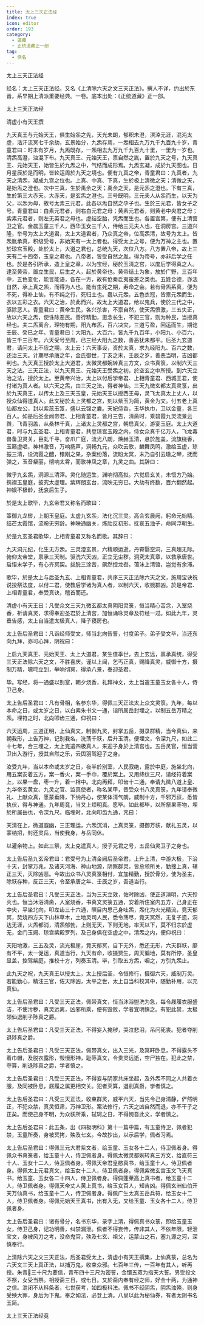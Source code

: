 ```yaml
---
title: 太上三天正法经
index: true
icon: editor
order: 193
category:
  - 道藏
  - 正统道藏正一部
tag:
  - 佚名
---
```


太上三天正法经  

经名：太上三天正法经。又名《上清除六天之文三天正法》。撰人不详，约出於东晋。系早期上清派重要经典。一卷。底本出处：《正统道藏》正一部。  

太上三天正法经  

清虚小有天王撰  

九天真王与元始天王，俱生始炁之先，天光未朗，郁积未澄，溟涬无涯，混沌太虚，浩汗流冥七千余劫，玄景始分，九炁存焉，一炁相去九万九千九百九十岁，青童君曰：时未有岁月，九炁既存，一炁相去九万九千九百九十里，一里为一岁也。清炁高澄，浊混下布。九天真王、元始天王，禀自然之胤，置於九天之号，九天真王、元始天王，始皆生於九炁之中，气结而成形焉。九炁玄凝，成於九天图也。日月星辰於是而明，皆轮运周於九天之境也。便有九真之帝，青童君曰：九真者，九天之清炁，凝成九宫之位也。上真、中真、下真，生於极上清微之天；清微之天，是始炁之澄也。次中三真，生於禹余之天；禹余之天，是元炁之澄也。下有三真，生於第三大赤天。大赤天，是玄炁之澄也。三号既明，三元夫人从炁而生，以天为父，以炁为母，故号太素三元君。此各以炁自然之孕子也。生於三元君，皆女子之号。青童君曰：白素元君者，则右白元君之母；黄素元君者，则黄老中央君之母；紫素元君者，则左无英君之母也。虚结空胎，凭炁而生也。各置宫第，便有上清营卫之官。金晨玉童三千人，西华玉女三千人，侍给三元夫人也，在洞房宫。三道兴隆，举号为太上大道君，太上大道君者，乃众真之帝，位高炁清，故号为太上。皆炁胤承真，积级受号，非始天有一太上者也。得受太上之号，便为万神之主也。置於琼宫玉殿，处於太上，大道之君也，总统九天，次位八方。八方置八帝，故上三天有二十四帝，玉皇之君也。八帝者，皆受自然之胤，得为帝号，亦非后学之任也。於是各引所承，造上皇之章，以为宝经，秘於玉清之宫，以度后学得真之人。逮至黄帝，置立生民，后生之人，起於黄帝也。黄帝结土为象，放於广野，三百年中，五色变化，能言能语，各在一方，故有伧秦氐夷蛮差之类也。五姓合德，亦法自然，承上真之炁，而得为人也。能有生死之期，寿命之会。若有骨炁系真，便为不死，得补上仙，有不纯之行，死归土也。蠢以元炁，五色衣冠，皆禀元炁而生，衣以五彩之衣。六天之治，於此而兴。故太上大道君，给以鬼兵，使於三代之中，驱除恶人。青童君曰：黄帝生民，各兴杀害，不禀自然，使天炁愤激，三五失正，故以六天之炁，使诛除恶民。善行精勤，思念长生，不犯三官，则为种民，当授真经也。夫二炁离合，理物有期，阳九布炁，百六决灾，三道亏盈，回运而生，期讫壬辰、癸巳之年。青童君曰：大阳九、大百六，皆九千九百年，小阳九、小百六，皆三千三百年。六天受号至周，已三经大阳九之数，善恶犹未都平。后圣九玄道君，请问太上不应之期，太上云：六天事设，资於太真，求九经阳九、百六之数，还治三天。计期尽承唐之年，金氏御世，丁亥之末，壬辰之岁，善恶当明，吉凶都判也。九天真王授於太上大道君，太微灵都婉转真三方文，众书真箓，以制六天三天之法。三天正法，以九天真王、元始天王受炁之初，於空玄之中所授。到六天立治之法，授於太上。至黄帝兴治，太上以付后学帝君、上相青童君、西城王君，使付诸为真人者。以六天之炁，由三天之法，得者神仙。三天九微玄都太真灵箓，出於九天真王，以传太上及三天玉皇，元始天王以授西王母，灵飞太真太上丈人，以授众仙得道真人。此文秘於太上灵都之宫，刻以紫玉为简，黄金为文。付五老上真仙都左公，封以紫蕊玉笈，盛以云锦之囊。天妃侍香，玉华执巾，卫以金童，各三百人。如是后圣金阙帝君、上相青童君，皆月三告，清斋时，乘碧霞九灵流景云舆，飞青羽盖，从桑林千真，上诸太上灵都之宫，朝启真父，游宴玉庭。太上大道君，时与九玄圣君、上相青童君，共登琼宫玉殿之内，侍女众真千亿万人，飞龙毒兽备卫灵关，巨虬千寻，奋爪广庭，流光八朗，焕赫玉清，悬於旌盖，流旗绕香，玉籁虚唱，神林激音，万响扬声，洞畅九元，众吹云歌，麟舞凤鸣，激给玉虚，琼振三清，设流霞之醴，镮刚之果，杂案纷落，流盼太冥，末乃自引云璈之琴，抚而弹之，玉音粲丽，彻响太霄，而歌神凤之章，九灵之曲。其辞曰：  

微乎九玄炁，洞源三清滓。灵化随运生，渊响彻高拟。六觉启玄关，未悟方乃始。携襟玉皇庭，披究太虚理。紫辉朗玄台，流映无穷已。大劫有终数，百六翻然起。神娱不极龄，抚哀后生子。  

於是太上歌毕，九玄帝君又称名而歌曰：  

策御九龙辔，上朝玉皇庭。太虚九玄炁，法化沉三灵。高会玄晨阙，躬命元始精。结芒太霞馆，流盼无穷龄。神映通幽关，炼胎反初形。抚哀五浊子，命同浮朝生。  

於是九玄圣君歌毕，上相青童君又称名而歌。其辞曰：  

九天洞元纪，化生无方炁。三灵澄玄景，六精顺运逝。丹霄翳空洞，三真超无际。俯仰太帝堂，禀承三天制。驱洗六天凶，正立无尘秽。洞究太真章，以救承唐世。启悟末学子，有心齐冥契。拔脱三涂苦，飙然控龙辔。蔼沬上清馆，岂觉有余滞。  

歌毕，於是太上与后圣九玄、上相青童君，共序三天正法除六天之文，施用宝诀祝说投祭法度，以付二君，使教后学诸为真人者，以制六天，收戮群凶。於是帝君、上相青童君，奉受真诀，稽首而还。  

清虚小有天王曰：凡受众文三天九微玄都太真阴阳灵箓，恒当精心苦念，入室烧香，祈请真灵，求得奉迎圣君於上清宫，加恒诵咏灵章及符经一过。如此九年，灵垂告感，太上自当遣太极真人，降子寝房也。  

太上告后圣君曰：凡诣经师受文，师当北向告誓，付度弟子。弟子受文毕，当还东向九拜，亦可心拜，阴祝曰：  

上启九天真王、元始天王、太上大道君，某生值季世，去上玄远，禀承真统，得受三天正法除六天之文，不胜喜庆。谨以上闻，乞丐正真，赐降真灵，威御十方，摄制万精，啸咤立到，举响彻冥，得承八景，奉迎圣君。  

毕。写经，将一通盛以别室，朝夕烧香，礼拜神文，太上当遣玉童玉女各十人，侍卫己身。  

太上告后圣君曰：凡有骨相，名参东华，得佩三天正法太上众文灵箓。九年，每以本命之日，或太岁之日，以白素朱书文一通，诣所属岳封埋之，以制五岳万精之炁。埋符之时，北向叩齿三通，仰祝曰：  

六天运周，三道正明，上仙真文，制御九灵，封掌五岳，摄录群精，当今真仙，来朝我形，上告万神，记别我名，洗荡千祆，后升玉清。便埋文，令深九尺，如此二十七年，合三埋之，太上克遣四极真人，来迎子身於上清宫也。五岳灵官，恒当营卫出入游行，授其自然之乐，云舆羽驾迎子之身。  

汝受九年，当以本命或太岁之日，夜半於别室，人民寂绝，露於中庭，施坐北向，用五案安着五方，案一香火，案一手巾，覆於案上。又用绛纹三尺，请经符着案上，以果一盘，枣一升，着一柈中。北向再拜，叩齿十二通，奉请九微八道上皇、九华帝玄黄女、九灵之官、监真使者，称名某甲，昔受众书八灵真箓，九年请奉微礼、上献众真，愿蒙垂降，下纳丹心，使某体清气朗，威制十方，千邪万祆，悉皆执伏，得与神通。九年周竟，当又上烦明真。愿毕。如此都毕，以所祭果枣物，埋於所属岳也，令深九尺。临埋时，北向叩齿九通，咒曰：  

天清在上，微道遐幽，三正理运，六炁沉消，上真灵箓，摄御万祆，献礼五灵，以蒙纳招，封还灵岳，当使我身，与岳同休。  

以灌余物上。如此三祭，太上克遣真人，授子元君之号，五岳仙灵卫子之身也。  

太上告后圣九玄帝君曰：君受号为上清金阙后圣帝君，上升上清，中游大极，下治十天，封掌万兆，及诸天河海、神山地源，阴察群灵，皆总领所关，勤搜上真，辅正三天，灭除凶恶。今故出众书八灵真箓相付，宜加精勤，授於骨分，使为圣主，除祆存种，反正三天，令至承唐之年、壬辰之岁，吾道当行。  

太上告后圣君曰：凡受三天正法，当为三天立效，佐时除凶，使正道演明，六天殄灭也。恒当沐浴清斋，入室烧香，书真文灵箓五通，安着所住室内五方，己身正在中央，平坐北向，叩左齿三十六通，瞑目内思己身吐炁，炁化为火光精流，竟天郁冥，焚烧四方天下山林草木，土地灵司人民，悉令荡尽，竟天冥然，无复孑遗，洞达无涯，火炁都消，清炁郁勃，上则无天，下则无地，率天以下，莫不归宗於虚无，金门玉阙、琼宫紫殿罗列，及己身俱在空虚之中，清炁之内，便仰祝曰：  

天阳地激，三五及灵，流光极崖，竟天郁冥，自下无外，悉还无形，六天群祆，靡有不平，太一促运，真道当行，九天有命，收摄贾生，周天徧地，莫有所停，圣皇显盖，控驾紫庭，推校十方，列奏玉清。毕，引取五方炁，咽之，方引九炁止。  

此九天之祝，九天真王以授太上，太上授后圣，令恒修行，摄御六天，威制万灵。若能勤心，精注三官，佐天除凶，太平之世，太上自当科校其中，随勤补用，以充真仙。  

太上告后圣君曰：凡受三天正法，佩带真文，恒当沐浴盥洗为急，每令屐履衣服盛洁，不使污秽，真灵远离，凶邪所乘，便有毁败，学者宜明慎之。有犯此禁，太极领仙退削子陟真之爵。  

太上告后圣君曰：凡受三天正法，不得妄入掩秽，哭泣悲泪，吊问死丧。犯者夺削退陟真之爵。  

太上告后圣君曰：凡受三天正法，佩带真文，出入三光，及冥旰卧息，不得露头不着巾帽，及脱衣露形，毁慢形神，耻辱真文，令贵灵远逝，空尸独在。犯此之禁，夺算，削退陟真之爵，学者慎之。  

太上告后圣君曰：凡受三天正法，不得妄与阴家共床坐起，及外炁不同之人共着衣服，及同被卧息，屐履之属更相交关。犯者灭算，退削真爵，学者慎之。  

太上告后圣君曰：凡受三天正法，收束群灵，威平六天，当先令己身清静，俨然明正，不犯众禁，真灵恒肃，万神卫形。案法修行，六天之凶自然而退，亦不干子之正矣。而使己身不明，为众祆所乘，轼轲之日，不得惋吾此文，学者慎之。  

太上告后圣君曰：此五条，出《四极明科》第十一篇中篇，有玉童侍卫，佩者犯禁，玉童所奏，身被冥拷，殃及七玄。今故抄出，以示后学，佩者习焉。  

太上告后圣君曰：得佩三元大君紫文者，给玉童、玉女各十二人，侍卫佩者身。得佩众书真箓者，给玉童十人，侍卫佩者身。得佩太微灵都婉转真三方文，给直符三十人、玉女十二人，侍卫佩者身。得佩天帝君皇愍真书，给玉童十人，侍卫佩者身。得佩太上元君真文，给玉女十二人，侍卫佩者身。得佩紫微玄宫玉文飞天真书，给玉童、玉女各二十四人，侍卫佩者身。得佩蓬莱高上真书者，给玉童十二人，侍卫佩者身。得佩天帝丈人黄上真书，给玉女百人，知吉凶。得佩玄洲仙伯开天万仙真书，给玉童十二人，侍卫佩者身。得佩广生太真五岳兵符，给玉女十二人，侍卫佩者身。得佩元始天王真书，出有入无，又给玉童、玉女各十二人，侍卫佩者身。  

太上告后圣君曰：诸有骨分，名书东华，录字上清，得佩真书众箓，即给玉童玉女，侍卫己身，记功明善，纠禁漏泄。佩者不得妄传，传非其人，不依年限，轻泄宝文，身被风刀之考，没命鬼官，殃及七玄、祖父，运蒙山之石，塞九源之河，深慎奉行。  

上清除六天之文三天正法，后圣君受太上，清虚小有天王撰集，上仙真箓，总名为六天文三天上真正法，以捕万鬼，收束众邪。七百年三传，一百年有其人，听再授。朱青三十尺为要信，青布四十三尺为密誓，金镮五双为指天大誓。男受投文不祭，女受当祭。相授斋三日，或七日。又於斋内奉有经之师，好金十两，为通神之信。泄闭不从科条者，七世获考，如四极科法。佩书不经阴炁，阴炁浊殗，则身受殃大罪，身后为下鬼。奉之如法，必登上清。八皇以此为秘仙券，有者太阴书名玉简。  

太上三天正法经竟  
